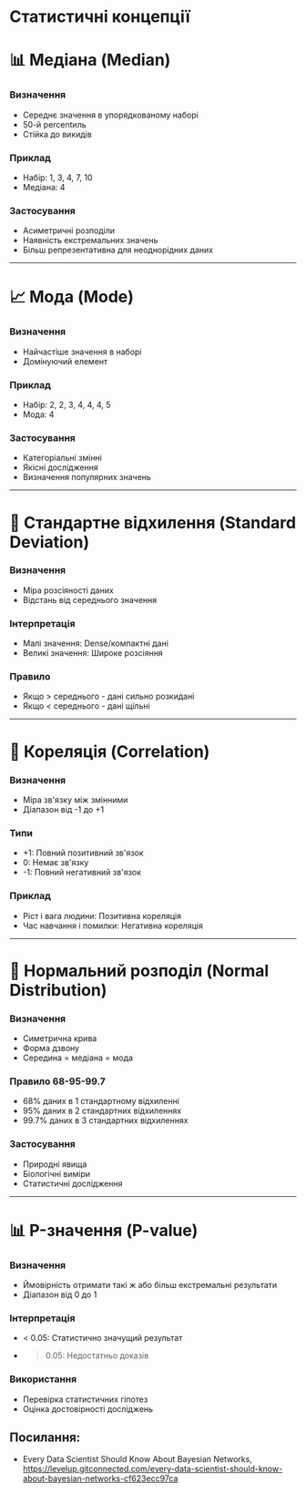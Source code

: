 

# Статистичні концепції

# 📊 Медіана (Median)

### Визначення
- Середнє значення в упорядкованому наборі
- 50-й percentиль
- Стійка до викидів

### Приклад
- Набір: 1, 3, 4, 7, 10
- Медіана: 4

### Застосування
- Асиметричні розподіли
- Наявність екстремальних значень
- Більш репрезентативна для неоднорідних даних

---

# 📈 Мода (Mode)

### Визначення
- Найчастіше значення в наборі
- Домінуючий елемент

### Приклад
- Набір: 2, 2, 3, 4, 4, 4, 5
- Мода: 4

### Застосування
- Категоріальні змінні
- Якісні дослідження
- Визначення популярних значень

---

# 📏 Стандартне відхилення (Standard Deviation)

### Визначення
- Міра розсіяності даних
- Відстань від середнього значення

### Інтерпретація
- Малі значення: Dense/компактні дані
- Великі значення: Широке розсіяння

### Правило
- Якщо > середнього - дані сильно розкидані
- Якщо < середнього - дані щільні

---

# 🔗 Кореляція (Correlation)

### Визначення
- Міра зв'язку між змінними
- Діапазон від -1 до +1

### Типи
- +1: Повний позитивний зв'язок
- 0: Немає зв'язку
- -1: Повний негативний зв'язок

### Приклад
- Ріст і вага людини: Позитивна кореляція
- Час навчання і помилки: Негативна кореляція

---

# 🔔 Нормальний розподіл (Normal Distribution)

### Визначення
- Симетрична крива
- Форма дзвону
- Середина = медіана = мода

### Правило 68-95-99.7
- 68% даних в 1 стандартному відхиленні
- 95% даних в 2 стандартних відхиленнях
- 99.7% даних в 3 стандартних відхиленнях

### Застосування
- Природні явища
- Біологічні виміри
- Статистичні дослідження

---

# 📊 P-значення (P-value)

### Визначення
- Ймовірність отримати такі ж або більш екстремальні результати
- Діапазон від 0 до 1

### Інтерпретація
- < 0.05: Статистично значущий результат
- > 0.05: Недостатньо доказів

### Використання
- Перевірка статистичних гіпотез
- Оцінка достовірності досліджень


## Посилання:

- Every Data Scientist Should Know About Bayesian Networks, https://levelup.gitconnected.com/every-data-scientist-should-know-about-bayesian-networks-cf623ecc97ca



